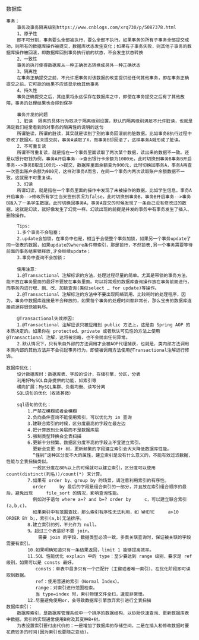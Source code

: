 数据库

    事务：
        事务及事务隔离级别https://www.cnblogs.com/xrq730/p/5087378.html 
        1、原子性
        即不可分割，事务要么全部被执行，要么全部不执行。如果事务的所有子事务全部提交成功，则所有的数据库操作被提交，数据库状态发生变化；如果有子事务失败，则其他子事务的数据库操作被回滚，即数据库回到事务执行前的状态，不会发生状态转换
        2、一致性
        事务的执行使得数据库从一种正确状态转换成另外一种正确状态
        3、隔离性
        在事务正确提交之前，不允许把事务对该数据的改变提供给任何其他事务，即在事务正确提交之前，它可能的结果不应该显示给其他事务
        4、持久性
        事务正确提交之后，其结果将永远保存在数据库之中，即使在事务提交之后有了其他故障，事务的处理结果也会得到保存
        
        事务并发的问题
        1、脏读  隔离的具体行为取决于隔离级别设置，默认的隔离级别满足不允许脏读，也就是满足我们经常看到的对事务的隔离性的说明的这句
        所谓脏读，所谓的脏读，其实就是读到了别的事务回滚前的脏数据。比如事务B执行过程中修改了数据X，在未提交前，事务A读取了X，而事务B却回滚了，这样事务A就形成了脏读。       
        2、不可重复读     
        所谓不可重复读，就是指在一个事务里面读取了两次某个数据，读出来的数据不一致。还是以银行取钱为例，事务A开启事务-->查出银行卡余额为1000元，此时切换到事务B事务B开启事务-->事务B取走100元-->提交，数据库里面余额变为900元，此时切换回事务A，事务A再查一次查出账户余额为900元，这样对事务A而言，在同一个事务内两次读取账户余额数据不一致，这就是不可重复读。        
        3、幻读        
        所谓幻读，就是指在一个事务里面的操作中发现了未被操作的数据。比如学生信息，事务A开启事务-->修改所有学生当天签到状况为false，此时切换到事务B，事务B开启事务-->事务B插入了一条学生数据，此时切换回事务A，事务A提交的时候发现了一条自己没有修改过的数据，这就是幻读，就好像发生了幻觉一样。幻读出现的前提是并发的事务中有事务发生了插入、删除操作。
        
        Tips:
        1.多个事务不会阻塞；
        2.update会加锁，在事务中也是，相当于会使整个事务加锁，如果另一个事务update了同一张表的数据，如果update的where条件带索引，那是锁行，不然锁表,另一个事务需要等待前面的事务结束锁释放,才会继续update；
        3.事务中查询不会加锁；
        
        使用注意:
        1.@Transactional 注解标识的方法，处理过程尽量的简单。尤其是带锁的事务方法，能不放在事务里面的最好不要放在事务里面。可以将常规的数据库查询操作放在事务前面进行，而事务内进行增、删、改、加锁查询(类似select … for update)等操作。
        2.@Transactional 注解标注的方法中不要出现网络调用、比较耗时的处理程序，因为，事务中数据库连接是不会释放的，如果每个事务的处理时间都非常长，那么宝贵的数据库连接资源将很快被耗尽。
        
        @Transactional失效原因:
        1.@Transactional 注解应该只被应用到 public 方法上，这是由 Spring AOP 的本质决定的。如果你在 protected、private 或者默认可见性的方法上使用 @Transactional 注解，这将被忽略，也不会抛出任何异常。
        2.默认情况下，只有来自外部的方法调用才会被AOP代理捕获，也就是，类内部方法调用本类内部的其他方法并不会引起事务行为，即使被调用方法使用@Transactional注解进行修饰。

    数据库优化：
        设计数据库时：数据库表、字段的设计，存储引擎，分区，分表
        利用好MySQL自身提供的功能，如索引等
        横向扩展：MySQL集群、负载均衡、读写分离
        SQL语句的优化（收效甚微）
        
        sql语句的优化：
            1.严禁左模糊或者全模糊
            2.负向条件查询不能使用索引，可以优化为 in 查询
            3.建联合索引的时候，区分度最高的字段在最左边
            4.把计算放到业务层而不是数据库层
            5.强制类型转换会全表扫描
            6.更新十分频繁、数据区分度不高的字段上不宜建立索引。
              更新会变更 B+ 树，更新频繁的字段建立索引会大大降低数据库性能。          
              “性别”这种区分度不大的属性，建立索引是没有什么意义的，不能有效过滤数据，性能与全表扫描类似。          
              一般区分度在80%以上的时候就可以建立索引，区分度可以使用 count(distinct(列名))/count(*) 来计算。
            7.如果有 order by、group by 的场景，请注意利用索引的有序性。
              order     by 最后的字段是组合索引的一部分，并且放在索引组合顺序的最后，避免出现     file_sort 的情况，影响查询性能。
              例如对于语句 where a=? and b=? order by     c，可以建立联合索引(a,b,c)。
              如果索引中有范围查找，那么索引有序性无法利用，如 WHERE     a>10 ORDER BY b;，索引(a,b)无法排序。
            8.建立索引的列，不允许为 null。
            9。超过三个表最好不要 join。
                需要 join 的字段，数据类型必须一致，多表关联查询时，保证被关联的字段需要有索引。
            10.如果明确知道只有一条结果返回，limit 1 能够提高效率。
            11.SQL 性能优化 explain 中的 type：至少要达到 range 级别，要求是 ref 级别，如果可以是 consts 最好。
               consts：单表中最多只有一个匹配行（主键或者唯一索引），在优化阶段即可读取到数据。
               ref：使用普通的索引（Normal Index）。
               range：对索引进行范围检索。
               当 type=index 时，索引物理文件全扫，速度非常慢。
            12.尽量避免使用or，会导致数据库引擎放弃索引进行全表扫描
    数据库索引：
        数据库索引，是数据库管理系统中一个排序的数据结构，以协助快速查询、更新数据库表中数据。索引的实现通常使用B树及其变种B+树。
        为表设置索引要付出代价的：一是增加了数据库的存储空间，二是在插入和修改数据时要花费较多的时间(因为索引也要随之变动)。

